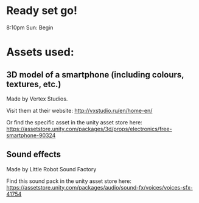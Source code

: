 # Ready set go!

8:10pm Sun: Begin

# Assets used:

## 3D model of a smartphone (including colours, textures, etc.)

Made by Vertex Studios.

Visit them at their website: http://vxstudio.ru/en/home-en/

Or find the specific asset in the unity asset store here: https://assetstore.unity.com/packages/3d/props/electronics/free-smartphone-90324


## Sound effects

Made by Little Robot Sound Factory

Find this sound pack in the unity asset store here: https://assetstore.unity.com/packages/audio/sound-fx/voices/voices-sfx-41754
